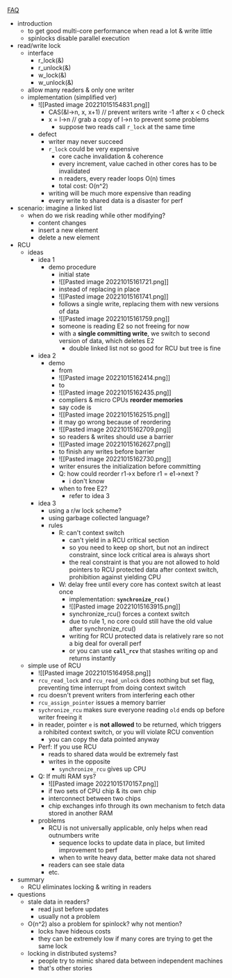[FAQ](https://pdos.csail.mit.edu/6.S081/2020/lec/rcu-faq.txt)
* introduction
	* to get good multi-core performance when read a lot & write little
	* spinlocks disable parallel execution
* read/write lock
	* interface
		* r_lock(&)
		* r_unlock(&)
		* w_lock(&)
		* w_unlock(&)
	* allow many readers & only one writer
	* implementation (simplified ver)
		* ![[Pasted image 20221015154831.png]]
			* CAS(&l->n, x, x+1) // prevent writers write -1 after x < 0 check
			* x = l->n // grab a copy of l->n to prevent some problems
				* suppose two reads call `r_lock` at the same time
		* defect
			* writer may never succeed
			* `r_lock` could be very expensive
				* core cache invalidation & coherence
				* every increment, value cached in other cores has to be invalidated
				* n readers, every reader loops O(n) times
				* total cost: O(n^2)
			* writing will be much more expensive than reading
			* every write to shared data is a disaster for perf
* scenario: imagine a linked list
	* when do we risk reading while other modifying?
		* content changes
		* insert a new element
		* delete a new element 
* RCU
	* ideas
		* idea 1
			* demo procedure
				* initial state
				* ![[Pasted image 20221015161721.png]]
				* instead of replacing in place
				* ![[Pasted image 20221015161741.png]]
				* follows a single write, replacing them with new versions of data
				* ![[Pasted image 20221015161759.png]]
				* someone is reading E2 so not freeing for now
				* with a **single committing write**, we switch to second version of data, which deletes E2
					* double linked list not so good for RCU but tree is fine
		* idea 2
			* demo
				* from
				* ![[Pasted image 20221015162414.png]]
				* to
				* ![[Pasted image 20221015162435.png]]
				* compliers & micro CPUs **reorder memories**
				* say code is 
				* ![[Pasted image 20221015162515.png]]
				* it may go wrong because of reordering
				* ![[Pasted image 20221015162709.png]]
				* so readers & writes should use a barrier
				* ![[Pasted image 20221015162627.png]]
				* to finish any writes before barrier
				* ![[Pasted image 20221015162730.png]]
				* writer ensures the initialization before committing
				* Q: how could reorder r1->x before r1 = e1->next ?
					* i don't know
				* when to free E2?
					* refer to idea 3
		* idea 3
			* using a r/w lock scheme?
			* using garbage collected language?
			* rules
				* R: can't context switch
					* can't yield in a RCU critical section
					* so you need to keep op short, but not an indirect constraint, since lock critical area is always short
					* the real constraint is that you are not allowed to hold pointers to RCU protected data after context switch, prohibition against yielding CPU
				* W: delay free until every core has context switch at least once 
					* implementation: **`synchronize_rcu()`**
					* ![[Pasted image 20221015163915.png]]
					* synchronize_rcu() forces a context switch
					* due to rule 1, no core could still have the old value after synchronize_rcu()
					* writing for RCU protected data is relatively rare so not a big deal for overall perf
					* or you can use **`call_rcv`** that stashes writing op and returns instantly
	* simple use of RCU
		* ![[Pasted image 20221015164958.png]]
		* `rcu_read_lock` and `rcu_read_unlock` does nothing but set flag, preventing time interrupt from doing context switch
		* rcu doesn't prevent writers from interfering each other
		* `rcu_assign_pointer` issues a memory barrier
		* `sychronize_rcu` makes sure everyone reading `old` ends op before writer freeing it
		* in reader, pointer `e` is **not allowed** to be returned, which triggers a rohibited context switch, or you will violate RCU convention
			* you can copy the data pointed anyway
		* Perf: If you use RCU
			* reads to shared data would be extremely fast
			* writes in the opposite
				* `synchronize_rcu` gives up CPU
		* Q: If multi RAM sys?
			* ![[Pasted image 20221015170157.png]]
			* if two sets of CPU chip & its own chip
			* interconnect between two chips
			* chip exchanges info through its own mechanism to fetch data stored in another RAM
		* problems
			* RCU is not universally applicable, only helps when read outnumbers write
				* sequence locks to update data in place, but limited improvement to perf
				* when to write heavy data, better make data not shared
			* readers can see stale data
			* etc.
* summary
	* RCU eliminates locking & writing in readers
* questions
	* stale data in readers?
		* read just before updates
		* usually not a problem
	* O(n^2) also a problem for spinlock? why not mention?
		* locks have hideous costs
		* they can be extremely low if many cores are trying to get the same lock
	* locking in distributed systems?
		* people try to mimic shared data between independent machines
		* that's other stories
